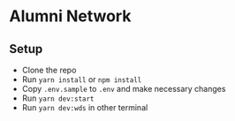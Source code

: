 # Alumni Network

## Setup

- Clone the repo
- Run `yarn install` or `npm install`
- Copy `.env.sample` to `.env` and make necessary changes
- Run `yarn dev:start`
- Run `yarn dev:wds` in other terminal
